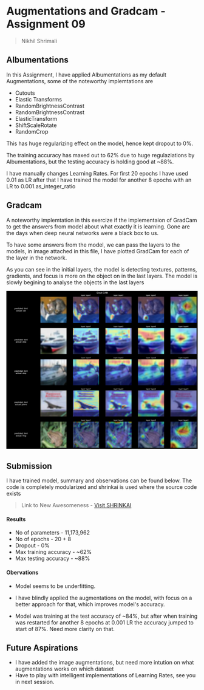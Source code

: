 # Augmentations and Gradcam - Assignment 09
> Nikhil Shrimali

## Albumentations
In this Assignment, I have applied Albumentations as my default Augmentations, some of the noteworthy implemtations are
- Cutouts
- Elastic Transforms
- RandomBrightnessContrast
- RandomBrightnessContrast
- ElasticTransform
- ShiftScaleRotate
- RandomCrop

This has huge regularizing effect on the model, hence kept dropout to 0%.

The training accuracy has maxed out to 62% due to huge regulaziations by Albumentations, but the testing accuracy is holding good at ~88%.

I have manually changes Learning Rates. For first 20 epochs I have used 0.01 as LR after that I have trained the model for another 8 epochs with an LR to 0.001.as_integer_ratio

## Gradcam
A noteworthy implemtation in this exercize if the implementaion of GradCam to get the answers from model about what exactly it is learning. Gone are the days when deep neural networks were a black box to us.

To have some answers from the model, we can pass the layers to the models, in image attached in this file, I have plotted GradCam for each of the layer in the network.

As you can see in the initial layers, the model is detecting textures, patterns, gradients, and focus is more on the object on in the last layers. The model is slowly begining to analyse the objects in the last layers

![GradCam](./assets/gradcam.PNG)



## Submission

I have trained model, summary and observations can be found below.
The code is completely modularized and shrinkai is used where the source code exists

> Link to New Awesomeness - <a href= "https://github.com/nikshrimali/shrinkai"> Visit SHRINKAI</a>

#### Results

- No of parameters - 11,173,962
- No of epochs - 20 + 8 
- Dropout - 0%
- Max training accuracy - ~62%
- Max testing accuracy - ~88%

#### Obervations

- Model seems to be underfitting.

- I have blindly applied the augmentations on the model, with focus on a better approach for that, which improves model's accuracy.

- Model was training at the test accuracy of ~84%, but after when training was restarted for another 8 epochs at 0.001 LR the accuracy jumped to start of 87%. Need more clarity on that. 

## Future Aspirations

- I have added the image augmentations, but need more intution on what augmentations works on which dataset
- Have to play with intelligent implementations of Learning Rates, see you in next session.
